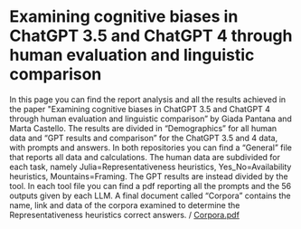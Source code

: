 # Examining cognitive biases in ChatGPT 3.5 and ChatGPT 4 through human evaluation and linguistic comparison
In this page you can find the report analysis and all the results achieved in the paper "Examining cognitive biases in ChatGPT 3.5 and ChatGPT 4 through human evaluation and linguistic comparison” by Giada Pantana and Marta Castello. 
The results are divided in “Demographics” for all human data and “GPT results and comparison” for the ChatGPT 3.5 and 4 data, with prompts and answers. In both repositories you can find a “General” file that reports all data and calculations. The human data are subdivided for each task, namely Julia=Representativeness heuristics, Yes_No=Availability heuristics, Mountains=Framing. The GPT results are instead divided by the tool. In each tool file you can find a pdf reporting all the prompts and the 56 outputs given by each LLM. 
A final document called “Corpora” contains the name, link and data of the corpora examined to determine the Representativeness heuristics correct answers.
/
[Corpora.pdf](https://github.com/CreativeWords/Cognitive_Bias_GPT/files/15235953/corpora.pdf)
